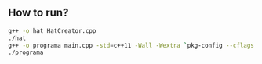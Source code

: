 ## How to run?

```sh
g++ -o hat HatCreator.cpp
./hat
g++ -o programa main.cpp -std=c++11 -Wall -Wextra `pkg-config --cflags --libs opencv4`
./programa
```